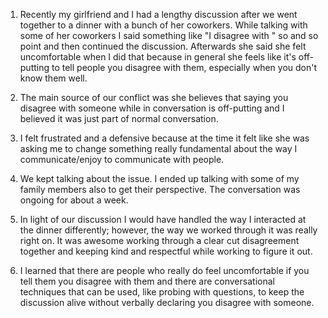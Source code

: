 1. Recently my girlfriend and I had a lengthy discussion after we went together to a dinner with a bunch of her coworkers. While talking with some of her coworkers I said something like "I disagree with " so and so point and then continued the discussion. Afterwards she said she felt uncomfortable when I did that because in general she feels like it's off-putting to tell people you disagree with them, especially when you don't know them well.

2. The main source of our conflict was she believes that saying you disagree with someone while in conversation is off-putting and I believed it was just part of normal conversation.

3. I felt frustrated and a defensive because at the time it felt like she was asking me to change something really fundamental about the way I communicate/enjoy to communicate with people.

4. We kept talking about the issue. I ended up talking with some of my family members also to get their perspective. The conversation was ongoing for about a week.

5. In light of our discussion I would have handled the way I interacted at the dinner differently; however, the way we worked through it was really right on. It was awesome working through a clear cut disagreement together and keeping kind and respectful while working to figure it out.

6. I learned that there are people who really do feel uncomfortable if you tell them you disagree with them and there are conversational techniques that can be used, like probing with questions, to keep the discussion alive without verbally declaring you disagree with someone.